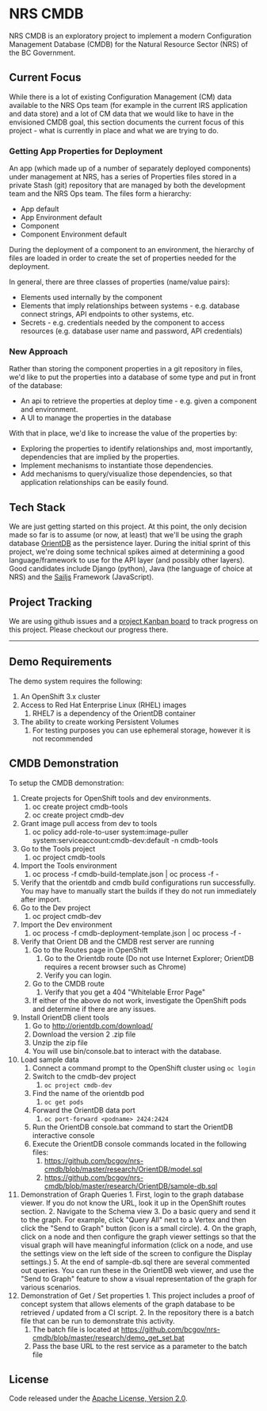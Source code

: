 # NRS CMDB

NRS CMDB is an exploratory project to implement a modern Configuration Management Database (CMDB) for the Natural Resource Sector (NRS) of the BC Government. 

## Current Focus

While there is a lot of existing Configuration Management (CM) data available to the NRS Ops team (for example in the current IRS application and data store) and a lot of CM data that we would like to have in the envisioned CMDB goal, this section documents the current focus of this project - what is currently in place and what we are trying to do.

### Getting App Properties for Deployment

An app (which made up of a number of separately deployed components) under management at NRS, has a series of Properties files stored in a private Stash (git) repository that are managed by both the development team and the NRS Ops team. The files form a hierarchy:

* App default
* App Environment default
* Component
* Component Environment default

During the deployment of a component to an environment, the hierarchy of files are loaded in order to create the set of properties needed for the deployment.

In general, there are three classes of properties (name/value pairs):

* Elements used internally by the component
* Elements that imply relationships between systems - e.g. database connect strings, API endpoints to other systems, etc.
* Secrets - e.g. credentials needed by the component to access resources (e.g. database user name and password, API credentials)

### New Approach

Rather than storing the component properties in a git repository in files, we'd like to put the properties into a database of some type and put in front of the database:

* An api to retrieve the properties at deploy time - e.g. given a component and environment.
* A UI to manage the properties in the database

With that in place, we'd like to increase the value of the properties by:

* Exploring the properties to identify relationships and, most importantly, dependencies that are implied by the properties.
* Implement mechanisms to instantiate those dependencies.
* Add mechanisms to query/visualize those dependencies, so that application relationships can be easily found.

## Tech Stack

We are just getting started on this project. At this point, the only decision made so far is to assume (or now, at least) that we'll be using the graph database [OrientDB](http://orientdb.com/) as the persistence layer. During the initial sprint of this project, we're doing some technical spikes aimed at determining a good language/framework to use for the API layer (and possibly other layers). Good candidates include Django (python), Java (the language of choice at NRS) and the [Sailjs](http://sailsjs.com/) Framework (JavaScript).

## Project Tracking

We are using github issues and a [project Kanban board](https://github.com/bcgov/nrs-cmdb/projects/1) to track progress on this project. Please checkout our progress there.


----------


## Demo Requirements

The demo system requires the following:
1. An OpenShift 3.x cluster
2. Access to Red Hat Enterprise Linux (RHEL) images
	1. RHEL7 is a dependency of the OrientDB container
3. The ability to create working Persistent Volumes 
	1. For testing purposes you can use ephemeral storage, however it is not recommended

## CMDB Demonstration

To setup the CMDB demonstration:

1. Create projects for OpenShift tools and dev environments.
	1. oc create project cmdb-tools
	2. oc create project cmdb-dev
2. Grant image pull access from dev to tools
	1.  oc policy add-role-to-user system:image-puller system:serviceaccount:cmdb-dev:default -n cmdb-tools
3. Go to the Tools project
	1. oc project cmdb-tools
4. Import the Tools environment
	1. oc process -f cmdb-build-template.json | oc process -f -
5. Verify that the orientdb and cmdb build configurations run successfully.  You may have to manually start the builds if they do not run immediately after import.
6. Go to the Dev project
	1. oc project cmdb-dev
7. Import the Dev environment
	1. oc process -f cmdb-deployment-template.json | oc process -f -
8. Verify that Orient DB and the CMDB rest server are running
	1. Go to the Routes page in OpenShift
		1. Go to the Orientdb route (Do not use Internet Explorer; OrientDB requires a recent browser such as Chrome)
		2. Verify you can login. 
	2. Go to the CMDB route
		1. Verify that you get a 404 "Whitelable Error Page"
	3. If either of the above do not work, investigate the OpenShift pods and determine if there are any issues.
9.  Install OrientDB client tools
	1.  Go to http://orientdb.com/download/
	2.  Download the version 2 .zip file
	3.  Unzip the zip file
	4.  You will use bin/console.bat to interact with the database.
9.  Load sample data
	1.  Connect a command prompt to the OpenShift cluster using `oc login`
	2.  Switch to the cmdb-dev project
		1.  `oc project cmdb-dev`
	3.  Find the name of the orientdb pod
		1.  `oc get pods`
	4.  Forward the OrientDB data port
		1.  `oc port-forward <podname> 2424:2424`
	5.  Run the OrientDB console.bat command to start the OrientDB interactive console
	6.  Execute the OrientDB console commands located in the following files:
		1. https://github.com/bcgov/nrs-cmdb/blob/master/research/OrientDB/model.sql
		2. https://github.com/bcgov/nrs-cmdb/blob/master/research/OrientDB/sample-db.sql
10.  Demonstration of Graph Queries
	1.  First, login to the graph database viewer.  If you do not know the URL, look it up in the OpenShift routes section.
	2.  Navigate to the Schema view
	3.  Do a basic query and send it to the graph.  For example, click "Query All" next to a Vertex and then click the "Send to Graph" button (icon is a small circle).
	4.  On the graph, click on a node and then configure the graph viewer settings so that the visual graph will have meaningful information (click on a node, and use the settings view on the left side of the screen to configure the Display settings.)
	5.  At the end of sample-db.sql there are several commented out queries.  You can run these in the OrientDB web viewer, and use the "Send to Graph" feature to show a visual representation of the graph for various scenarios. 
11.  Demonstration of Get / Set properties
	1.  This project includes a proof of concept system that allows elements of the graph database to be retrieved / updated from a CI script.
	2.  In the repository there is a batch file that can be run to demonstrate this activity.  
		1.    The batch file is located at https://github.com/bcgov/nrs-cmdb/blob/master/research/demo_get_set.bat 
		2.    Pass the base URL to the rest service as a parameter to the batch file   


## License

Code released under the [Apache License, Version 2.0](https://www.apache.org/licenses/LICENSE-2.0).




    
